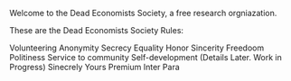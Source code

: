 Welcome to the Dead Economists Society, a free research orgniazation.


These are the Dead Economists Society Rules: 

Volunteering
Anonymity
Secrecy
Equality
Honor
Sincerity
Freedoom
Politiness
Service to community
Self-development 
(Details Later. Work in Progress) 
                Sinecrely Yours 
                            Premium Inter Para
